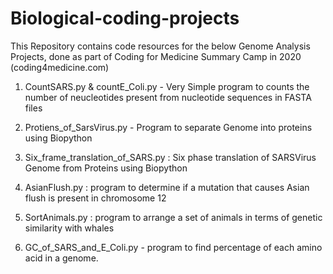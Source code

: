# Biological-coding-projects

This Repository contains code resources for the below Genome Analysis Projects, done as part of Coding for Medicine Summary Camp in 2020 (coding4medicine.com)

1. CountSARS.py & countE_Coli.py - Very Simple program to counts the number of neucleotides present from nucleotide sequences in FASTA files

2. Protiens_of_SarsVirus.py - Program to separate Genome into proteins using Biopython

3. Six_frame_translation_of_SARS.py : Six phase translation of SARSVirus Genome from Proteins using Biopython

4. AsianFlush.py : program to determine if a mutation that causes Asian flush is present in chromosome 12

5. SortAnimals.py : program to arrange a set of animals in terms of genetic similarity with whales

6. GC_of_SARS_and_E_Coli.py - program to find percentage of each amino acid in a genome.
